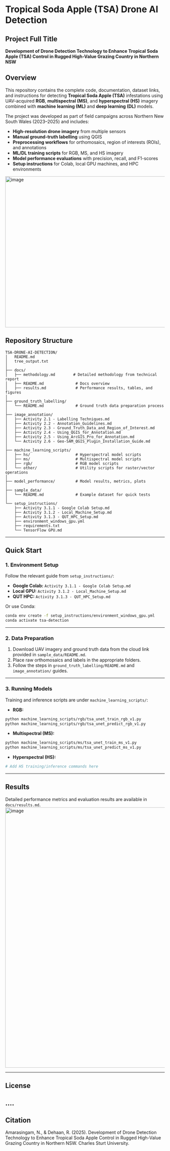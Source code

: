 # Tropical Soda Apple (TSA) Drone AI Detection

## Project Full Title  
**Development of Drone Detection Technology to Enhance Tropical Soda Apple (TSA) Control in Rugged High-Value Grazing Country in Northern NSW**

## Overview
This repository contains the complete code, documentation, dataset links, and instructions for detecting **Tropical Soda Apple (TSA)** infestations using UAV-acquired **RGB**, **multispectral (MS)**, and **hyperspectral (HS)** imagery combined with **machine learning (ML)** and **deep learning (DL)** models.

The project was developed as part of field campaigns across Northern New South Wales (2023–2025) and includes:

- **High-resolution drone imagery** from multiple sensors  
- **Manual ground-truth labelling** using QGIS
- **Preprocessing workflows** for orthomosaics, region of interests (ROIs), and annotations  
- **ML/DL training scripts** for RGB, MS, and HS imagery  
- **Model performance evaluations** with precision, recall, and F1-scores  
- **Setup instructions** for Colab, local GPU machines, and HPC environments

<img width="1757" height="476" alt="image" src="https://github.com/user-attachments/assets/07aae30d-5239-423d-9972-53792d432c0d" />

## Repository Structure
```
TSA-DRONE-AI-DETECTION/
│   README.md
│   tree_output.txt
│
├── docs/
│   ├── methodology.md        # Detailed methodology from technical report
│   ├── README.md              # Docs overview
│   ├── results.md             # Performance results, tables, and figures
│
├── ground_truth_labelling/
│   └── README.md              # Ground truth data preparation process
│
├── image_annotation/
│   ├── Activity 2.1 - Labelling Techniques.md
│   ├── Activity 2.2 - Annotation_Guidelines.md
│   ├── Activity 2.3 - Ground_Truth_Data_and_Region_of_Interest.md
│   ├── Activity 2.4 - Using_QGIS_for_Annotation.md
│   ├── Activity 2.5 - Using_ArcGIS_Pro_for_Annotation.md
│   └── Activity 2.6 - Geo-SAM_QGIS_Plugin_Installation_Guide.md
│
├── machine_learning_scripts/
│   ├── hs/                    # Hyperspectral model scripts
│   ├── ms/                    # Multispectral model scripts
│   ├── rgb/                   # RGB model scripts
│   └── other/                 # Utility scripts for raster/vector operations
│
├── model_performance/         # Model results, metrics, plots
│
├── sample_data/
│   └── README.md              # Example dataset for quick tests
│
└── setup_instructions/
    ├── Activity 3.1.1 - Google Colab Setup.md
    ├── Activity 3.1.2 - Local_Machine_Setup.md
    ├── Activity 3.1.3 - QUT_HPC_Setup.md
    ├── environment_windows_gpu.yml
    ├── requirements.txt
    └── TensorFlow GPU.md
```

---

## Quick Start

### 1. Environment Setup
Follow the relevant guide from `setup_instructions/`:
- **Google Colab:** `Activity 3.1.1 - Google Colab Setup.md`
- **Local GPU:** `Activity 3.1.2 - Local_Machine_Setup.md`
- **QUT HPC:** `Activity 3.1.3 - QUT_HPC_Setup.md`

Or use Conda:
```bash
conda env create -f setup_instructions/environment_windows_gpu.yml
conda activate tsa-detection
```

---

### 2. Data Preparation
1. Download UAV imagery and ground truth data from the cloud link provided in `sample_data/README.md`.
2. Place raw orthomosaics and labels in the appropriate folders.
3. Follow the steps in `ground_truth_labelling/README.md` and `image_annotation/` guides.

---

### 3. Running Models
Training and inference scripts are under `machine_learning_scripts/`:

- **RGB:**
```bash
python machine_learning_scripts/rgb/tsa_unet_train_rgb_v1.py
python machine_learning_scripts/rgb/tsa_unet_predict_rgb_v1.py
```

- **Multispectral (MS):**
```bash
python machine_learning_scripts/ms/tsa_unet_train_ms_v1.py
python machine_learning_scripts/ms/tsa_unet_predict_ms_v1.py
```

- **Hyperspectral (HS):**
```bash
# Add HS training/inference commands here
```

---

## Results
Detailed performance metrics and evaluation results are available in `docs/results.md`.
<img width="1932" height="820" alt="image" src="https://github.com/user-attachments/assets/838b75a2-7570-4d0c-9df8-ae661abcaccf" />


---

## License
....
---

## Citation
Amarasingam, N., & Dehaan, R. (2025). Development of Drone Detection Technology to Enhance Tropical Soda Apple Control in Rugged High-Value Grazing Country in Northern NSW. Charles Sturt University.
